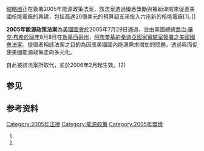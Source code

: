 [缩略图](https://zh.wikipedia.org/wiki/File:2005_Energy_Policy_Act.jpg "fig:缩略图")正在簽署2005年能源政策法案，該法案透過優惠獎勵與補助津貼來促進美國核能電廠的興建，包括高達20億美元的預算超支來投入六座新的核能電廠\[1\]。\]\]

**2005年能源政策法案**為[美國國會於](../Page/美国国会.md "wikilink")2005年7月29日通過，並由美國總統[喬治·華克·布希於同年](../Page/乔治·沃克·布什.md "wikilink")8月8日在[新墨西哥州](../Page/新墨西哥州.md "wikilink")，[阿布奎基的](https://zh.wikipedia.org/wiki/阿布奎基 "wikilink")[桑迪亞國家實驗室簽署之](https://zh.wikipedia.org/wiki/桑迪亞國家實驗室 "wikilink")[美國國會法案](https://zh.wikipedia.org/wiki/美國國會法案 "wikilink")。提倡者稱該法案之目的為因應美國國內能源需求增加的問題，透過與而促使美國能源政策走向多元化。

自此被該法案所取代，並於2006年2月起生效。\[2\]

## 参见

## 参考资料

[Category:2005年法律](https://zh.wikipedia.org/wiki/Category:2005年法律 "wikilink")
[Category:能源政策](https://zh.wikipedia.org/wiki/Category:能源政策 "wikilink")
[Category:2005年環境](https://zh.wikipedia.org/wiki/Category:2005年環境 "wikilink")

1.
2.